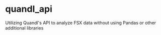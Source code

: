 # quandl_api

Utilizing Quandl's API to analyze FSX data without using Pandas or other additional libraries 
